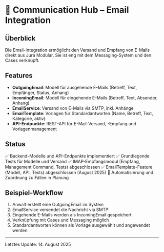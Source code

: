 # 📧 Communication Hub – Email Integration

## Überblick
Die Email-Integration ermöglicht den Versand und Empfang von E-Mails direkt aus Jura Modular. Sie ist eng mit dem Messaging-System und den Cases verknüpft.

## Features
 - **OutgoingEmail**: Modell für ausgehende E-Mails (Betreff, Text, Empfänger, Status, Anhang)
 - **IncomingEmail**: Modell für eingehende E-Mails (Betreff, Text, Absender, Anhang)
 - **EmailService**: Versand von E-Mails via SMTP, inkl. Anhänge
 - **EmailTemplate**: Vorlagen für Standardantworten (Name, Betreff, Text, Kategorie, aktiv)
 - **API-Endpunkte**: REST-API für E-Mail-Versand, -Empfang und Vorlagenmanagement

## Status
✅ Backend-Modelle und API-Endpunkte implementiert
✅ Grundlegende Tests für Modelle und Versand
✅ IMAP-Empfangsmodul (Empfang, Management Command, Tests) abgeschlossen
✅ EmailTemplate-Feature (Modell, API, Tests) abgeschlossen (August 2025)
🚧 Automatisierung und Zuordnung zu Fällen in Planung

## Beispiel-Workflow
1. Anwalt erstellt eine OutgoingEmail im System
2. EmailService versendet die Nachricht via SMTP
3. Eingehende E-Mails werden als IncomingEmail gespeichert
4. Verknüpfung mit Cases und Messaging möglich
5. Standardantworten können als Vorlage ausgewählt und angewendet werden

---
Letztes Update: 14. August 2025
